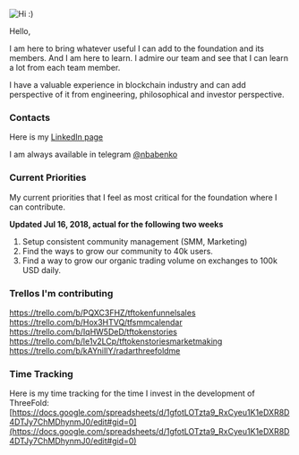 ![Hi :)](https://scontent-frt3-1.xx.fbcdn.net/v/t1.0-1/c261.2.343.343/s320x320/970249_10151703135057378_1865746508_n.jpg?_nc_cat=0&oh=590ffd54aeb8bfbf10dcaa6805bbc5b7&oe=5BC8F91D)

Hello,

I am here to bring whatever useful I can add to the foundation and its members. 
And I am here to learn. I admire our team and see that I can learn a lot from each team member.

I have a valuable experience in blockchain industry and can add perspective of it from engineering, philosophical and investor perspective. 

### Contacts

Here is my [LinkedIn page](https://www.linkedin.com/in/babenkonickolay/)

I am always available in telegram [@nbabenko](https://t.me/nbabenko)

### Current Priorities

My current priorities that I feel as most critical for the foundation where I can contribute.

**Updated Jul 16, 2018, actual for the following two weeks**

1. Setup consistent community management (SMM, Marketing)
2. Find the ways to grow our community to 40k users.
3. Find a way to grow our organic trading volume on exchanges to 100k USD daily.

### Trellos I'm contributing
https://trello.com/b/PQXC3FHZ/tftokenfunnelsales
https://trello.com/b/Hox3HTVQ/tfsmmcalendar
https://trello.com/b/IqHW5DeD/tftokenstories
https://trello.com/b/le1v2LCp/tftokenstoriesmarketmaking
https://trello.com/b/kAYniIlY/radarthreefoldme

### Time Tracking

Here is my time tracking for the time I invest in the development of ThreeFold: [https://docs.google.com/spreadsheets/d/1gfotLOTzta9_RxCyeu1K1eDXR8D4DTJy7ChMDhynmJ0/edit#gid=0](https://docs.google.com/spreadsheets/d/1gfotLOTzta9_RxCyeu1K1eDXR8D4DTJy7ChMDhynmJ0/edit#gid=0)



